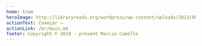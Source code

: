 ```yaml
---
home: true
heroImage: http://libraryreads.org/wordpress/wp-content/uploads/2013/08/Library-Reads-Logo-Color.jpg
actionText: Começar →
actionLink: /br/main.md
footer: Copyright © 2019 - present Marcio Camello
---
```

